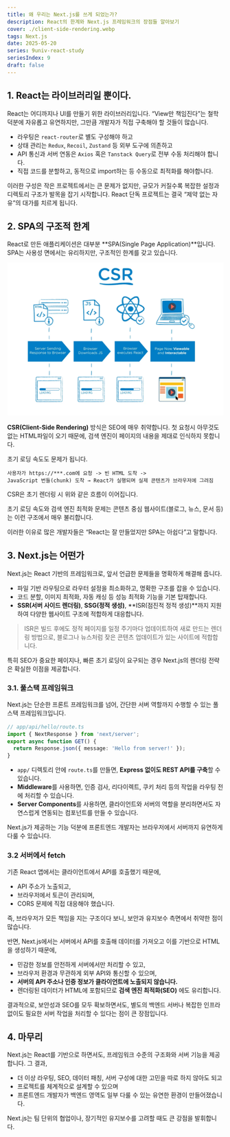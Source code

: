 ```yaml
---
title: 왜 우리는 Next.js를 쓰게 되었는가?
description: React의 한계와 Next.js 프레임워크의 장점들 알아보기
cover: ./client-side-rendering.webp
tags: Next.js
date: 2025-05-20
series: 9univ-react-study
seriesIndex: 9
draft: false
---
```


## 1. React는 라이브러리일 뿐이다.

React는 어디까지나 UI를 만들기 위한 라이브러리입니다. “View만 책임진다”는 철학 덕분에 자유롭고 유연하지만, 그만큼 개발자가 직접 구축해야 할 것들이 많습니다.

- 라우팅은 `react-router`로 별도 구성해야 하고
- 상태 관리는 `Redux`, `Recoil`, `Zustand` 등 외부 도구에 의존하고
- API 통신과 서버 연동은 `Axios` 혹은 `Tanstack Query`로 전부 수동 처리해야 합니다.
- 직접 코드를 분할하고, 동적으로 import하는 등 수동으로 최적화를 해야합니다.

이러한 구성은 작은 프로젝트에서는 큰 문제가 없지만, 규모가 커질수록 복잡한 설정과 디렉토리 구조가 발목을 잡기 시작합니다.
React 단독 프로젝트는 결국 “제약 없는 자유”의 대가를 치르게 됩니다.


## 2. SPA의 구조적 한계

React로 만든 애플리케이션은 대부분 **SPA(Single Page Application)**입니다. SPA는 사용성 면에서는 유리하지만, 구조적인 한계를 갖고 있습니다.

![client-side-rendering](./client-side-rendering.webp)

**CSR(Client-Side Rendering)** 방식은 SEO에 매우 취약합니다. 첫 요청시 아무것도 없는 HTML파일이 오기 때문에, 검색 엔진이 페이지의 내용을 제대로 인식하지 못합니다.

초기 로딩 속도도 문제가 됩니다. 

```text
사용자가 https://***.com에 요청 -> 빈 HTML 도착 ->
JavaScript 번들(chunk) 도착 → React가 실행되며 실제 콘텐츠가 브라우저에 그려짐
```

CSR은 초기 렌더링 시 위와 같은 흐름이 이어집니다.

초기 로딩 속도와 검색 엔진 최적화 문제는 콘텐츠 중심 웹사이트(블로그, 뉴스, 문서 등)는 이런 구조에서 매우 불리합니다.

이러한 이유로 많은 개발자들은 “React는 잘 만들었지만 SPA는 아쉽다”고 말합니다.


## 3. Next.js는 어떤가

Next.js는 React 기반의 프레임워크로, 앞서 언급한 문제들을 명확하게 해결해 줍니다.

- 파일 기반 라우팅으로 라우터 설정을 최소화하고, 명확한 구조를 잡을 수 있습니다.
- 코드 분할, 이미지 최적화, 자동 캐싱 등 성능 최적화 기능을 기본 탑재합니다.
- **SSR(서버 사이드 렌더링)**, **SSG(정적 생성)**, **ISR(점진적 정적 생성)**까지 지원하여 다양한 웹사이트 구조에 적합하게 대응합니다.

> ISR은 빌드 후에도 정적 페이지를 일정 주기마다 업데이트하여 새로 만드는 렌더링 방법으로, 블로그나 뉴스처럼 잦은 콘텐츠 업데이트가 있는 사이트에 적합합니다.

특히 SEO가 중요한 페이지나, 빠른 초기 로딩이 요구되는 경우 Next.js의 렌더링 전략은 확실한 이점을 제공합니다.

### 3.1. 풀스택 프레임워크

Next.js는 단순한 프론트 프레임워크를 넘어, 간단한 서버 역할까지 수행할 수 있는 풀스택 프레임워크입니다.

```ts
// app/api/hello/route.ts
import { NextResponse } from 'next/server';
export async function GET() {
  return Response.json({ message: 'Hello from server!' });
}
```
- `app/` 디렉토리 안에 `route.ts`를 만들면, **Express 없이도 REST API를 구축**할 수 있습니다.
- **Middleware**를 사용하면, 인증 검사, 리다이렉트, 쿠키 처리 등의 작업을 라우팅 전에 처리할 수 있습니다.
- **Server Components**를 사용하면, 클라이언트와 서버의 역할을 분리하면서도 자연스럽게 연동되는 컴포넌트를 만들 수 있습니다.

Next.js가 제공하는 기능 덕분에 프론트엔드 개발자는 브라우저에서 서버까지 유연하게 다룰 수 있습니다.


### 3.2 서버에서 fetch

기존 React 앱에서는 클라이언트에서 API를 호출했기 때문에,
- API 주소가 노출되고,
- 브라우저에서 토큰이 관리되며,
- CORS 문제에 직접 대응해야 했습니다.

즉, 브라우저가 모든 책임을 지는 구조이다 보니, 보안과 유지보수 측면에서 취약한 점이 많습니다.

반면, Next.js에서는 서버에서 API를 호출해 데이터를 가져오고 이를 기반으로 HTML을 생성하기 때문에,

- 민감한 정보를 안전하게 서버에서만 처리할 수 있고,
- 브라우저 환경과 무관하게 외부 API와 통신할 수 있으며,
- **서버의 API 주소나 인증 정보가 클라이언트에 노출되지 않습니다.**
- 렌더링된 데이터가 HTML에 포함되므로 **검색 엔진 최적화(SEO)** 에도 유리합니다.

결과적으로, 보안성과 SEO를 모두 확보하면서도, 별도의 백엔드 서버나 복잡한 인프라 없이도 필요한 서버 작업을 처리할 수 있다는 점이 큰 장점입니다.


## 4. 마무리

Next.js는 React를 기반으로 하면서도, 프레임워크 수준의 구조화와 서버 기능을 제공합니다. 그 결과,

- 더 이상 라우팅, SEO, 데이터 패칭, 서버 구성에 대한 고민을 따로 하지 않아도 되고
- 프로젝트를 체계적으로 설계할 수 있으며
- 프론트엔드 개발자가 백엔드 영역도 일부 다룰 수 있는 유연한 환경이 만들어졌습니다.

Next.js는 팀 단위의 협업이나, 장기적인 유지보수를 고려할 때도 큰 강점을 발휘합니다.
